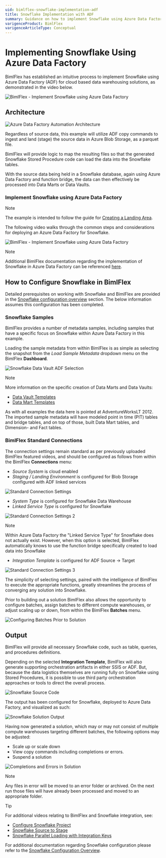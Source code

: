 ```yaml
---
uid: bimlflex-snowflake-implementation-adf
title: Snowflake Implementation with ADF
summary: Guidance on how to implement Snowflake using Azure Data Factory for cloud based data warehouse solutions within BimlFlex
varigenceProduct: BimlFlex
varigenceArticleType: Conceptual
---
```


# Implementing Snowflake Using Azure Data Factory

BimlFlex has established an intuitive process to implement Snowflake using Azure Data Factory (ADF) for cloud based data warehousing solutions, as demonstrated in the video below.

![BimlFlex - Implement Snowflake using Azure Data Factory](https://youtu.be/COGIHSjAdSg?list=PL6X4GHZ-hkyS81S5uTjfG2zICm4F98mHz "Implement Snowflake Using Azure Data Factory")

## Architecture

![Azure Data Factory Automation Architecture](../concepts/images/bimlflex-diagram-adf-automation.png "Azure Data Factory Automation Architecture")

Regardless of source data, this example will utilize ADF copy commands to ingest and land (stage) the source data in Azure Blob Storage, as a parquet file.

BimlFlex will provide logic to map the resulting files so that the generated Snowflake Stored Procedure code can load the data into the Snowflake tables.

With the source data being held in a Snowflake database, again using Azure Data Factory and function bridge, the data can then effectively be processed into Data Marts or Data Vaults.

### Implement Snowflake using Azure Data Factory

> [!NOTE]
> The example is intended to follow the guide for [Creating a Landing Area](xref:bimlflex-adf-landing-area#configure-a-landing-area-by-example).

The following video walks through the common steps and considerations for deploying an Azure Data Factory for Snowflake.

![BimlFlex - Implement Snowflake using Azure Data Factory](https://www.youtube.com/watch?v=COGIHSjAdSg?rel=0&autoplay=0 "BimlFlex - Implement Snowflake using Azure Data Factory")

> [!NOTE]
> Additional BimlFlex documentation regarding the implementation of Snowflake in Azure Data Factory can be referenced [here](xref:bimlflex-snowflake-configuration-overview).

## How to Configure Snowflake in BimlFlex

Detailed prerequisites on working with Snowflake and BimlFlex are provided in the [Snowflake configuration overview](xref:bimlflex-snowflake-configuration-overview) section. The below information assumes this configuration has been completed.

### Snowflake Samples

BimlFlex provides a number of metadata samples, including samples that have a specific focus on Snowflake within Azure Data Factory in this example.

Loading the sample metadata from within BimlFlex is as simple as selecting the snapshot from the *Load Sample Metadata* dropdown menu on the BimlFlex **Dashboard**.

![Snowflake Data Vault ADF Selection](../concepts/images/snowflake-data-vault-adf.png "Snowflake Data Vault ADF Selection")

> [!NOTE]
>More information on the specific creation of Data Marts and Data Vaults:
>
>* [Data Vault Templates](xref:bimlflex-data-vault-index)
>* [Data Mart Templates](xref:bimlflex-data-delivery-index)

As with all examples the data here is pointed at AdventureWorksLT 2012. The imported sample metadata will have modeled point in time (PIT) tables and bridge tables, and on top of those, built Data Mart tables, and Dimension- and Fact tables.

### BimlFlex Standard Connections

The connection settings remain standard as per previously uploaded BimlFlex featured videos, and should be configured as follows from within the BimlFlex **Connections** menu:

* *Source System* is cloud enabled
* *Staging / Landing Environment* is configured for Blob Storage configured with ADF linked services

![Standard Connection Settings](../concepts/images/connection-settings-1.png "Standard Connection Settings 1")

* *System Type* is configured for Snowflake Data Warehouse
* *Linked Service Type* is configured for Snowflake

![Standard Connection Settings 2](../concepts/images/connection-settings-2.png "Standard Connection Settings 2")

> [!NOTE]
> Within Azure Data Factory the "Linked Service Type" for Snowflake does not actually exist. However, when this option is selected, BimlFlex automatically knows to use the function bridge specifically created to load data into Snowflake

* *Integration Template* is configured for ADF Source -> Target

![Standard Connection Settings 3](../concepts/images/connection-settings-3.png "Standard Connection Settings 3")

The simplicity of selecting settings, paired with the intelligence of BimlFlex to execute the appropriate functions, greatly streamlines the process of converging any solution into Snowflake.

Prior to building out a solution BimlFlex also allows the opportunity to configure batches, assign batches to different compute warehouses, or adjust scaling up or down, from within the BimlFlex **Batches** menu.

![Configuring Batches Prior to Solution](../concepts/images/batches-menu.png "Configuring Batches Prior to Solution")

## Output

BimlFlex will provide all necessary Snowflake code, such as table, queries, and procedures definitions.

Depending on the selected **Integration Template**, BimlFlex will also generate supporting orchestration artifacts in either SSIS or ADF. But, because the data logistics themselves are running fully on Snowflake using Stored Procedures, it is possible to use third party orchestration approaches or tools to direct the overall process.

![Snowflake Source Code](../concepts/images/snowflake-source-code.png "Snowflake Source Code")

The output has been configured for Snowflake, deployed to Azure Data Factory, and visualized as such:  

![Snowflake Solution Output](../concepts/images/snowflake-solution-output.png "Snowflake Solution Output")

Having now generated a solution, which may or may not consist of multiple compute warehouses targeting different batches, the following options may be adjusted:

* Scale up or scale down
* View copy commands including completions or errors.
* Suspend a solution

![Completions and Errors in Solution](../concepts/images/completions-and-errors-output.png "Completions and Errors in ADF")

>[!NOTE]
> Any files in error will be moved to an error folder or archived. On the next run those files will have already been processed and moved to an appropriate folder.

>[!TIP]
>For additional videos relating to BimlFlex and Snowflake integration, see:
>
>* [Configure Snowflake Project](https://www.youtube.com/watch?v=yPWKs65JSFo&t=1s)
>* [Snowflake Source to Stage](https://www.youtube.com/watch?v=9y5sGkPrfWU)
>* [Snowflake Parallel Loading with Integration Keys](https://www.youtube.com/watch?v=_bQ4lact0Tw)
>
>For additional documentation regarding Snowflake configuration please refer to the [Snowflake Configuration Overview](xref:bimlflex-snowflake-configuration-overview).
